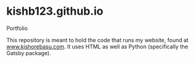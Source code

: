 # kishb123.github.io
Portfolio 

This repository is meant to hold the code that runs my website, found at www.kishorebasu.com. It uses HTML as well as Python (specifically the Gatsby package). 
